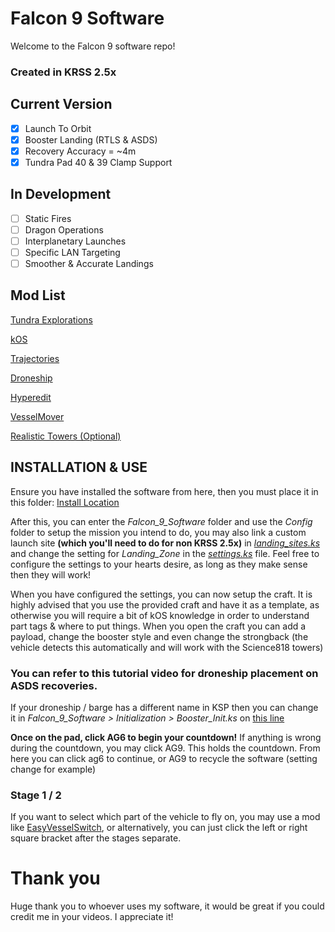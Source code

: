 # Falcon 9 Software

Welcome to the Falcon 9 software repo!
### Created in KRSS 2.5x 

## Current Version
- [x] Launch To Orbit
- [x] Booster Landing (RTLS & ASDS)
- [x] Recovery Accuracy = ~4m
- [X] Tundra Pad 40 & 39 Clamp Support

## In Development 
- [ ] Static Fires
- [ ] Dragon Operations
- [ ] Interplanetary Launches
- [ ] Specific LAN Targeting
- [ ] Smoother & Accurate Landings

## Mod List
[Tundra Explorations](https://github.com/TundraMods/TundraExploration/tree/master) 

[kOS](https://spacedock.info/mod/60/kOS:%20Scriptable%20Autopilot%20System)

[Trajectories](https://spacedock.info/mod/396/Trajectories)

[Droneship](https://spacedock.info/mod/3133/SpaceX%20Barge%20Lander%202)

[Hyperedit](https://www.kerbaltek.com/hyperedit)

[VesselMover](https://spacedock.info/mod/860/VesselMover)

[Realistic Towers (Optional)](https://spacedock.info/mod/626/SpaceX%20Launch%20Towers)

## INSTALLATION & USE
Ensure you have installed the software from here, then you must place it in this folder: 
[Install Location](https://lh3.googleusercontent.com/xGoidraLFlPYJURH5FbmFJYoXSEe2wbdf6UTdZ0SUE1UEoh3LnTnO3P6lzuYygtz86o4kGbp_Pmogsj4Qmb6fAL4H5IxgQwjMXYhB1evQhrFKqCmRzBWKyOuZHd85A9Fnw=w1280)

After this, you can enter the *Falcon_9_Software* folder and use the *Config* folder to setup the mission you intend to do, you may also link a custom launch site **(which you'll need to do for non KRSS 2.5x)** in [*landing_sites.ks*](https://lh6.googleusercontent.com/wC1QQI00l8736Chnv2XETbnAmFvAgIU6I_brWI_rKPQNmRJ75_HI9D0_yumezlsugoWFSMHN7eR5C0QTZxkVqQ15ZjSiKXfWma5qT2FVs7GTs4YtR1IotWOf5Fy3J5Gv0g=w1280) and change the setting for *Landing_Zone* in the [*settings.ks*](https://lh5.googleusercontent.com/hGPCexl7oTn4vFM4t8PRQpQV_3x-iHKgATIOtP9f1dPIMWwCzFDtMf7omE-kR4AEvUCzw5bD9fEsJPBOVqyTKWGAZNi1xdUBxM4yW1VAs7o5QPpYNvHAIiQEfEb9r-L2KQ=w1280) file.
Feel free to configure the settings to your hearts desire, as long as they make sense then they will work!

When you have configured the settings, you can now setup the craft. It is highly advised that you use the provided craft and have it as a template, as otherwise you will require a bit of kOS knowledge in order to understand part tags & where to put things.
When you open the craft you can add a payload, change the booster style and even change the strongback (the vehicle detects this automatically and will work with the Science818 towers)

### You can refer to this tutorial video for droneship placement on ASDS recoveries. 
If your droneship / barge has a different name in KSP then you can change it in *Falcon_9_Software > Initialization > Booster_Init.ks* on [this line ](https://lh4.googleusercontent.com/t959KoIUq39LPHs0FRumXB6_xKeZ6KxMvBEPxOqyTsw_LICfUL6AibIJEQiQobDUy56myJCTJsszW_0RVB7O2cZoxR9YYJIysZryWsieQnOF7cadpJeaiz91sh3cOoQtHw=w1280)

**Once on the pad, click AG6 to begin your countdown!**
If anything is wrong during the countdown, you may click AG9. This holds the countdown. From here you can click ag6 to continue, or AG9 to recycle the software (setting change for example)

### Stage 1 / 2
If you want to select which part of the vehicle to fly on, you may use a mod like [EasyVesselSwitch](https://spacedock.info/mod/1906/Easy%20Vessel%20Switch), or alternatively, you can just click the left or right square bracket after the stages separate.

# Thank you
Huge thank you to whoever uses my software, it would be great if you could credit me in your videos. I appreciate it!
